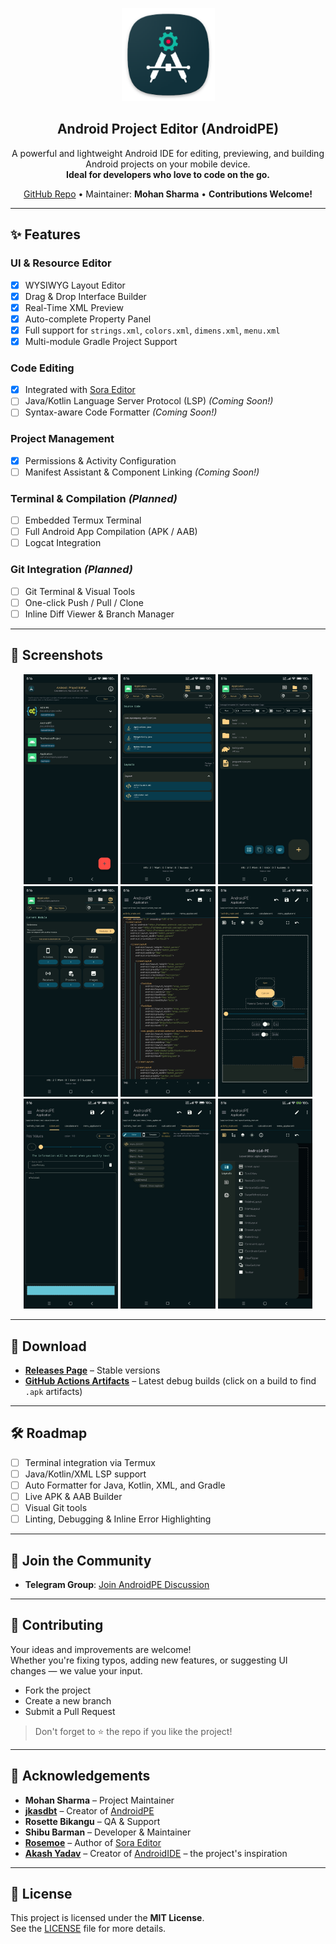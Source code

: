 <p align="center">
  <img width="149" height="149" src="images/androidpe_app_icon.png" alt="AndroidPE Logo">
</p>

<h2 align="center"><b>Android Project Editor (AndroidPE)</b></h2>

<p align="center">
  A powerful and lightweight Android IDE for editing, previewing, and building Android projects on your mobile device.<br>
  <b>Ideal for developers who love to code on the go.</b>
</p>

<p align="center">
  <a href="https://github.com/jkasdbt/AndroidPE">GitHub Repo</a> • 
  Maintainer: <b>Mohan Sharma</b> • 
  <b>Contributions Welcome!</b>
</p>

---

## ✨ Features

### UI & Resource Editor
- [x] WYSIWYG Layout Editor
- [x] Drag & Drop Interface Builder
- [x] Real-Time XML Preview
- [x] Auto-complete Property Panel
- [x] Full support for `strings.xml`, `colors.xml`, `dimens.xml`, `menu.xml`
- [x] Multi-module Gradle Project Support

### Code Editing
- [x] Integrated with [Sora Editor](https://github.com/Rosemoe/sora-editor)
- [ ] Java/Kotlin Language Server Protocol (LSP) *(Coming Soon!)*
- [ ] Syntax-aware Code Formatter *(Coming Soon!)*

### Project Management
- [x] Permissions & Activity Configuration
- [ ] Manifest Assistant & Component Linking *(Coming Soon!)*

### Terminal & Compilation *(Planned)*
- [ ] Embedded Termux Terminal
- [ ] Full Android App Compilation (APK / AAB)
- [ ] Logcat Integration

### Git Integration *(Planned)*
- [ ] Git Terminal & Visual Tools
- [ ] One-click Push / Pull / Clone
- [ ] Inline Diff Viewer & Branch Manager

---

## 📸 Screenshots

<p align="center">
  <img src="images/screenshot_dark_01.jpg" width="30%">
  <img src="images/screenshot_dark_02.jpg" width="30%">
  <img src="images/screenshot_dark_03.jpg" width="30%"><br>
  <img src="images/screenshot_dark_04.jpg" width="30%">
  <img src="images/screenshot_dark_05.jpg" width="30%">
  <img src="images/screenshot_dark_06.jpg" width="30%"><br>
  <img src="images/screenshot_dark_07.jpg" width="30%">
  <img src="images/screenshot_dark_08.jpg" width="30%">
  <img src="images/screenshot_dark_09.jpg" width="30%">
</p>

---

## 🚀 Download

- **[Releases Page](https://github.com/jkasdbt/AndroidPE/releases)** – Stable versions
- **[GitHub Actions Artifacts](https://github.com/jkasdbt/AndroidPE/actions/workflows/build.yml)** – Latest debug builds (click on a build to find `.apk` artifacts)

---

## 🛠️ Roadmap

- [ ] Terminal integration via Termux
- [ ] Java/Kotlin/XML LSP support
- [ ] Auto Formatter for Java, Kotlin, XML, and Gradle
- [ ] Live APK & AAB Builder
- [ ] Visual Git tools
- [ ] Linting, Debugging & Inline Error Highlighting

---

## 💬 Join the Community

- **Telegram Group**: [Join AndroidPE Discussion](https://t.me/android_pe)

---

## 🤝 Contributing

Your ideas and improvements are welcome!  
Whether you're fixing typos, adding new features, or suggesting UI changes — we value your input.

- Fork the project
- Create a new branch
- Submit a Pull Request

> Don't forget to ⭐️ the repo if you like the project!

---

## 🙏 Acknowledgements

- **Mohan Sharma** – Project Maintainer
- **[jkasdbt](https://github.com/jkasdbt)** – Creator of [AndroidPE](https://github.com/jkasdbt/AndroidPE)
- **Rosette Bikangu** – QA & Support
- **Shibu Barman** – Developer & Maintainer
- **[Rosemoe](https://github.com/Rosemoe)** – Author of [Sora Editor](https://github.com/Rosemoe/sora-editor)
- **[Akash Yadav](https://github.com/itsaky)** – Creator of [AndroidIDE](https://github.com/AndroidIDEOfficial/AndroidIDE) – the project's inspiration

---

## 🪪 License

This project is licensed under the **MIT License**.  
See the [LICENSE](LICENSE) file for more details.